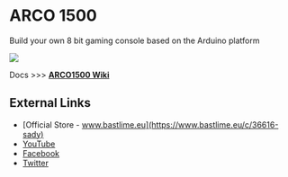# ARCO 1500

Build your own 8 bit gaming console based on the Arduino platform

![](https://github.com/MichalSkoula/arco-1500/blob/master/assets/arco_rectangle.png)

Docs >>> **[ARCO1500 Wiki](https://github.com/MichalSkoula/arco-1500/wiki)**

## External Links
* [Official Store - www.bastlime.eu](https://www.bastlime.eu/c/36616-sady)
* [YouTube](https://www.youtube.com/playlist?list=PLZWNQlcHslXWuSwxoAaJYrSB9fYc1FXUI)
* [Facebook](https://www.facebook.com/bastlime/)
* [Twitter](https://twitter.com/MichalSkoula)
